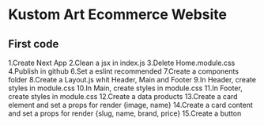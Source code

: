 # Kustom Art Ecommerce Website

## First code

1.Create Next App
2.Clean a jsx in index.js
3.Delete Home.module.css
4.Publish in github
6.Set a eslint recommended
7.Create a components folder
8.Create a Layout.js whit Header, Main and Footer
9.In Header, create styles in module.css
10.In Main, create styles in module.css
11.In Footer, create styles in module.css
12.Create a data products
13.Create a card element and set a props for render {image, name}
14.Create a card content and set a props for render {slug, name, brand, price}
15.Create a button
